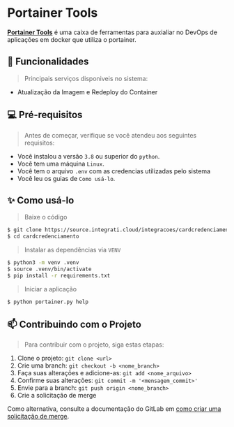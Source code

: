 # Portainer Tools

[**Portainer Tools**](https://google.com) é uma caixa de ferramentas para auxialiar no DevOps de aplicações em docker que utiliza o portainer.


## 🎨 Funcionalidades
> Principais serviços disponiveis no sistema:
- Atualização da Imagem e Redeploy do Container


## 💻 Pré-requisitos

> Antes de começar, verifique se você atendeu aos seguintes requisitos:

* Você instalou a versão `3.8` ou superior do `python`.
* Você tem uma máquina  `Linux`.
* Você tem o arquivo `.env` com as credencias utilizadas pelo sistema
* Você leu os guias de `Como usá-lo`.


## ✨ Como usá-lo

> Baixe o código 
```bash
$ git clone https://source.integrati.cloud/integracoes/cardcredenciamento.git
$ cd cardcredenciamento
```

> Instalar as dependências via `VENV`  
```bash
$ python3 -m venv .venv
$ source .venv/bin/activate
$ pip install -r requirements.txt
```

> Iniciar a aplicação
```bash
$ python portainer.py help
```


## 📫 Contribuindo com o Projeto
> Para contribuir com o projeto, siga estas etapas:

1. Clone o projeto: `git clone <url>`
2. Crie uma branch: `git checkout -b <nome_branch>`
3. Faça suas alterações e adicione-as: `git add <nome_arquivo>`
4. Confirme suas alterações: `git commit -m '<mensagem_commit>'`
5. Envie para a branch: `git push origin <nome_branch>`
6. Crie a solicitação de merge

Como alternativa, consulte a documentação do GitLab em [como criar uma solicitação de merge](https://docs.gitlab.com/ee/user/project/merge_requests/creating_merge_requests.html).

<br/>
